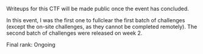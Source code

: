 Writeups for this CTF will be made public once the event has concluded.

In this event, I was the first one to fullclear the first batch of challenges (except the on-site challenges, as they cannot be completed remotely). The second batch of challenges were released on week 2.

Final rank: Ongoing
